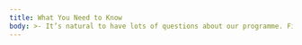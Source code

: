 ```yaml
---
title: What You Need to Know
body: >- It’s natural to have lots of questions about our programme. Find out all the answers to your questions here, or get in touch to speak with us directly.
---
```


